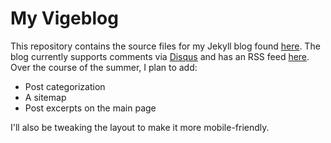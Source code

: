 # My Vigeblog

This repository contains the source files for my Jekyll blog found [here](andycandrea.github.io). The blog currently supports comments via [Disqus](disqus.com) and has an RSS feed [here](andycandrea.github.io/feed.xml). Over the course of the summer, I plan to add:

* Post categorization
* A sitemap
* Post excerpts on the main page

I'll also be tweaking the layout to make it more mobile-friendly.
